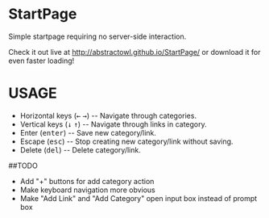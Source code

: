 # StartPage
Simple startpage requiring no server-side interaction.

Check it out live at http://abstractowl.github.io/StartPage/ or download it for even faster loading!

# USAGE
* Horizontal keys (<kbd>&larr;</kbd> <kbd>&rarr;</kbd>) -- Navigate through categories.
* Vertical keys (<kbd>&darr;</kbd> <kbd>&uarr;</kbd>) -- Navigate through links in category.
* Enter (<kbd>enter</kbd>) -- Save new category/link.
* Escape (<kbd>esc</kbd>) -- Stop creating new category/link without saving.
* Delete (<kbd>del</kbd>) -- Delete category/link.

##TODO
* Add "+" buttons for add category action
* Make keyboard navigation more obvious
* Make "Add Link" and "Add Category" open input box instead of prompt box
